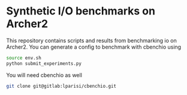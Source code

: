 # Synthetic I/O benchmarks on Archer2

This repository contains scripts and results from benchmarking io on Archer2.
You can generate a config to benchmark with cbenchio using

```bash
source env.sh
python submit_experiments.py
```

You will need cbenchio as well 

```bash
git clone git@gitlab:lparisi/cbenchio.git
```


